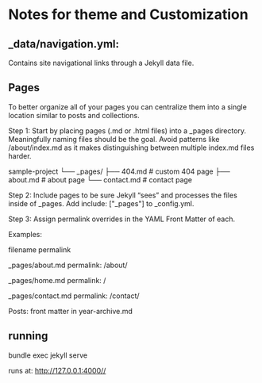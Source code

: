 # Notes for theme and Customization

## _data/navigation.yml:

Contains site navigational links through a Jekyll data file.

## Pages
To better organize all of your pages you can centralize them into a single location similar to posts and collections.

Step 1: Start by placing pages (.md or .html files) into a _pages directory. Meaningfully naming files should be the goal. Avoid patterns like /about/index.md as it makes distinguishing between multiple index.md files harder.

sample-project
└── _pages/
    ├── 404.md               # custom 404 page
    ├── about.md             # about page
    └── contact.md           # contact page

Step 2: Include pages to be sure Jekyll “sees” and processes the files inside of _pages. Add include: ["_pages"] to _config.yml.

Step 3: Assign permalink overrides in the YAML Front Matter of each.

Examples:

filename	permalink

_pages/about.md	permalink: /about/

_pages/home.md	permalink: /

_pages/contact.md	permalink: /contact/

Posts:
front matter in year-archive.md

## running

bundle exec jekyll serve


runs at: http://127.0.0.1:4000//
